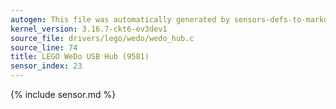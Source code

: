 ```yaml
---
autogen: This file was automatically generated by sensors-defs-to-markdown.py
kernel_version: 3.16.7-ckt6-ev3dev1
source_file: drivers/lego/wedo/wedo_hub.c
source_line: 74
title: LEGO WeDo USB Hub (9581)
sensor_index: 23
---
```


{% include sensor.md %}
